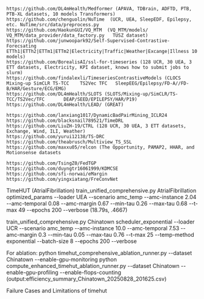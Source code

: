 ```
https://github.com/DL4mHealth/Medformer (APAVA, TDBrain, ADFTD, PTB, PTB-XL datasets, 10 models Transformers)
https://github.com/chenguolin/NuTime  (UCR, UEA, SleepEDF, Epilepsy, etc. NuTime/src/data/preprocess.py
https://github.com/HaokunGUI/VQ_MTM  (VQ_MTM/models/    VQ_MTM/data_provider/data_factory.py   TUSZ dataset)
https://github.com/junwoopark92/Self-Supervised-Contrastive-Forecsating  ETTh1|ETTh2|ETTm1|ETTm2|Electricity|Traffic|Weather|Excange|Illness 10 models)
https://github.com/BorealisAI/ssl-for-timeseries (128 UCR, 30 UEA, 3 ETT datasets, Electricity, KPI dataset, knows how to submit jobs to slurm)
https://github.com/findalexli/TimeseriesContrastiveModels (CLOCS Mixing-up SimCLR TS-TCC	TS2Vec TFC   SleepEEG/Epilepsy/FD-A//FD-B/HAR/Gesture/ECG/EMG)
https://github.com/DL4mHealth/SLOTS (SLOTS/Mixing-up/SimCLR/TS-TCC/TS2Vec/TFC       DEAP/SEED/EPILEPSY/HAR/P19)  
https://github.com/DL4mHealth/LEAD/ (GREAT)

https://github.com/lanxiang1017/DynamicBadPairMining_ICLR24
https://github.com/blacksnail789521/TimeDRL
https://github.com/LiuZH-19/CTRL (128 UCR, 30 UEA, 3 ETT datasets, Exchange, Wind, ILI, Weather)
https://github.com/yurui12138/TS-DRC
https://github.com/theabrusch/Multiview_TS_SSL
https://github.com/maxxu05/relcon (The Opportunity, PAMAP2, HHAR, and Motionsense datasets 

https://github.com/TsingZ0/FedTGP
https://github.com/duyngtr16061999/KDMCSE
https://github.com/sfi-norwai/eMargin
https://github.com/yingxiatang/FreConvNet
```

TimeHUT (AtrialFibrillation)
train_unified_comprehensive.py AtrialFibrillation optimized_params --loader UEA --scenario amc_temp --amc-instance 2.04 --amc-temporal 0.08 --amc-margin 0.67 --min-tau 0.26 --max-tau 0.68 --t-max 49 --epochs 200 --verbose (18.79s, .4667)

train_unified_comprehensive.py Chinatown scheduler_exponential --loader UCR --scenario amc_temp --amc-instance 10.0 --amc-temporal 7.53 --amc-margin 0.3 --min-tau 0.05 --max-tau 0.76 --t-max 25 --temp-method exponential --batch-size 8 --epochs 200 --verbose


For ablation:
python timehut_comprehensive_ablation_runner.py --dataset Chinatown --enable-gpu-monitoring
python compute_enhanced_timehut_ablation_runner.py --dataset Chinatown --enable-gpu-profiling --enable-flops-counting   (output:efficiency_summary_Chinatown_20250828_201625.csv)


Failure Cases and Limitations of timehut


